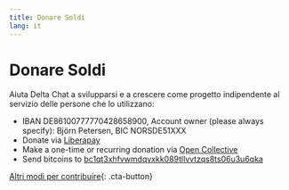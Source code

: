 ```yaml
---
title: Donare Soldi
lang: it
---
```


# Donare Soldi

Aiuta Delta Chat a svilupparsi e a crescere come progetto indipendente al servizio delle persone che lo utilizzano:

- IBAN DE86100777770428658900, Account owner (please always specify): Björn Petersen, BIC NORSDE51XXX
- Donate via [Liberapay](https://liberapay.com/delta.chat/)
- Make a one-time or recurring donation via [Open Collective](https://opencollective.com/delta-chat/donate)
- Send bitcoins to [bc1qt3xhfvwmdqvxkk089tllvvtzqs8ts06u3u6qka](bitcoin:bc1qt3xhfvwmdqvxkk089tllvvtzqs8ts06u3u6qka)

[Altri modi per contribuire](contribuire){: .cta-button}
